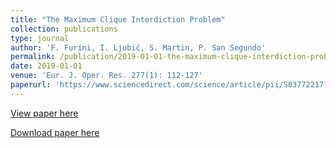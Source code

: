 ```yaml
---
title: "The Maximum Clique Interdiction Problem"
collection: publications
type: journal
author: 'F. Furini, I. Ljubić, S. Martin, P. San Segundo'
permalink: /publication/2019-01-01-the-maximum-clique-interdiction-problem
date: 2019-01-01
venue: 'Eur. J. Oper. Res. 277(1): 112-127'
paperurl: 'https://www.sciencedirect.com/science/article/pii/S0377221719301572?via%3Dihub'
---
```

[View paper here](https://www.sciencedirect.com/science/article/pii/S0377221719301572?via%3Dihub)

[Download paper here](http://www.optimization-online.org/DB_FILE/2018/01/6417.pdf)
